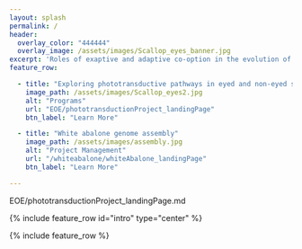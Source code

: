 ```yaml
---
layout: splash
permalink: /
header:
  overlay_color: "444444"
  overlay_image: /assets/images/Scallop_eyes_banner.jpg
excerpt: 'Roles of exaptive and adaptive co-option in the evolution of the eye'
feature_row:

  - title: "Exploring phototransductive pathways in eyed and non-eyed species"
    image_path: /assets/images/Scallop_eyes2.jpg
    alt: "Programs"
    url: "EOE/phototransductionProject_landingPage"
    btn_label: "Learn More"

  - title: "White abalone genome assembly"
    image_path: /assets/images/assembly.jpg
    alt: "Project Management"
    url: "/whiteabalone/whiteAbalone_landingPage"
    btn_label: "Learn More"

---
```


EOE/phototransductionProject_landingPage.md


{% include feature_row id="intro" type="center" %}

{% include feature_row %}
